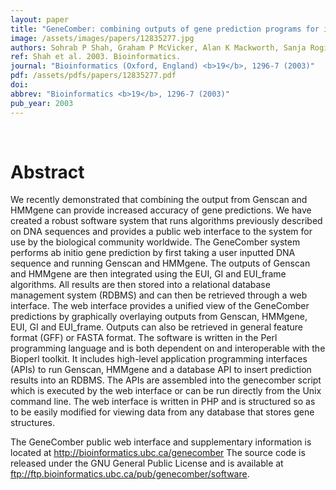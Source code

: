 ```yaml
---
layout: paper
title: "GeneComber: combining outputs of gene prediction programs for improved results."
image: /assets/images/papers/12835277.jpg
authors: Sohrab P Shah, Graham P McVicker, Alan K Mackworth, Sanja Rogic, B F Francis Ouellette
ref: Shah et al. 2003. Bioinformatics.
journal: "Bioinformatics (Oxford, England) <b>19</b>, 1296-7 (2003)"
pdf: /assets/pdfs/papers/12835277.pdf
doi: 
abbrev: "Bioinformatics <b>19</b>, 1296-7 (2003)"
pub_year: 2003
---
```


<br />
<div data-badge-popover="right" data-badge-type="donut" data-pmid="12835277" data-hide-no-mentions="true" class="altmetric-embed"></div>

# Abstract

We recently demonstrated that combining the output from Genscan and HMMgene can provide increased accuracy of gene predictions. We have created a robust software system that runs algorithms previously described on DNA sequences and provides a public web interface to the system for use by the biological community worldwide. The GeneComber system performs ab initio gene prediction by first taking a user inputted DNA sequence and running Genscan and HMMgene. The outputs of Genscan and HMMgene are then integrated using the EUI, GI and EUI_frame algorithms. All results are then stored into a relational database management system (RDBMS) and can then be retrieved through a web interface. The web interface provides a unified view of the GeneComber predictions by graphically overlaying outputs from Genscan, HMMgene, EUI, GI and EUI_frame. Outputs can also be retrieved in general feature format (GFF) or FASTA format. The software is written in the Perl programming language and is both dependent on and interoperable with the Bioperl toolkit. It includes high-level application programming interfaces (APIs) to run Genscan, HMMgene and a database API to insert prediction results into an RDBMS. The APIs are assembled into the genecomber script which is executed by the web interface or can be run directly from the Unix command line. The web interface is written in PHP and is structured so as to be easily modified for viewing data from any database that stores gene structures.

The GeneComber public web interface and supplementary information is located at http://bioinformatics.ubc.ca/genecomber The source code is released under the GNU General Public License and is available at ftp://ftp.bioinformatics.ubc.ca/pub/genecomber/software.

